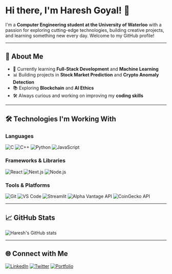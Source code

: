 # Hi there, I'm Haresh Goyal! 👋

I'm a **Computer Engineering student at the University of Waterloo** with a passion for exploring cutting-edge technologies, building creative projects, and learning something new every day. Welcome to my GitHub profile!

---
## 🚀 About Me
- 🌱 Currently learning **Full-Stack Development** and **Machine Learning**
- 📊 Building projects in **Stock Market Prediction** and **Crypto Anomaly Detection**
- 📚 Exploring **Blockchain** and **AI Ethics**
- 🛠️ Always curious and working on improving my **coding skills**

---
## 🛠️ Technologies I'm Working With

### Languages
![C](https://img.shields.io/badge/-C-00599C?style=flat-square&logo=c&logoColor=white)
![C++](https://img.shields.io/badge/-C++-00599C?style=flat-square&logo=c%2B%2B&logoColor=white)
![Python](https://img.shields.io/badge/-Python-3776AB?style=flat-square&logo=python&logoColor=white)
![JavaScript](https://img.shields.io/badge/-JavaScript-F7DF1E?style=flat-square&logo=javascript&logoColor=black)

### Frameworks & Libraries
![React](https://img.shields.io/badge/-React-61DAFB?style=flat-square&logo=react&logoColor=black)
![Next.js](https://img.shields.io/badge/-Next.js-000000?style=flat-square&logo=next.js&logoColor=white)
![Node.js](https://img.shields.io/badge/-Node.js-339933?style=flat-square&logo=node.js&logoColor=white)

### Tools & Platforms
![Git](https://img.shields.io/badge/-Git-F05032?style=flat-square&logo=git&logoColor=white)
![VS Code](https://img.shields.io/badge/-VS%20Code-007ACC?style=flat-square&logo=visual-studio-code&logoColor=white)
![Streamlit](https://img.shields.io/badge/-Streamlit-FF4B4B?style=flat-square&logo=streamlit&logoColor=white)
![Alpha Vantage API](https://img.shields.io/badge/-Alpha%20Vantage-2C2C2C?style=flat-square&logo=api)
![CoinGecko API](https://img.shields.io/badge/-CoinGecko-00FF99?style=flat-square&logo=cryptocurrency)

---
## 📈 GitHub Stats
![Haresh's GitHub stats](https://github-readme-stats.vercel.app/api?username=hareshgoyal06&show_icons=true&theme=radical)

---
## 🌐 Connect with Me
[![LinkedIn](https://img.shields.io/badge/-LinkedIn-0A66C2?style=flat-square&logo=linkedin&logoColor=white)](https://www.linkedin.com/in/haresh-goyal)
[![Twitter](https://img.shields.io/badge/-Twitter-1DA1F2?style=flat-square&logo=twitter&logoColor=white)](https://twitter.com/hareshgoyal06)
[![Portfolio](https://img.shields.io/badge/-Portfolio-000000?style=flat-square&logo=vercel&logoColor=white)](https://hareshgoyal.xyz)

